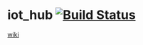 # iot_hub [![Build Status](https://travis-ci.org/farkasmate/iot_hub.svg?branch=master)](https://travis-ci.org/farkasmate/iot_hub)

[wiki][]

[wiki]: https://github.com/farkasmate/iot_hub/wiki

